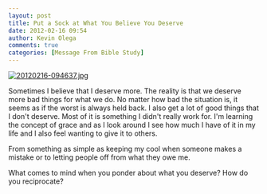 ```yaml
---
layout: post
title: Put a Sock at What You Believe You Deserve
date: 2012-02-16 09:54
author: Kevin Olega
comments: true
categories: [Message From Bible Study]
---
```

<a href="http://minimalchanges.com/blog/wp-content/uploads/2012/02/20120216-094637.jpg"><img src="http://minimalchanges.com/blog/wp-content/uploads/2012/02/20120216-094637.jpg" alt="20120216-094637.jpg" class="alignnone size-full" /></a>

Sometimes I believe that I deserve more. The reality is that we deserve more bad things for what we do. No matter how bad the situation is, it seems as if the worst is always held back. I also get a lot of good things that I don't deserve. Most of it is something I didn't really work for. I'm learning the concept of grace and as I look around I see how much I have of it in my life and I also feel wanting to give it to others. 

From something as simple as keeping my cool when someone makes a mistake or to letting people off from what they owe me. 

What comes to mind when you ponder about what you deserve? How do you reciprocate?
